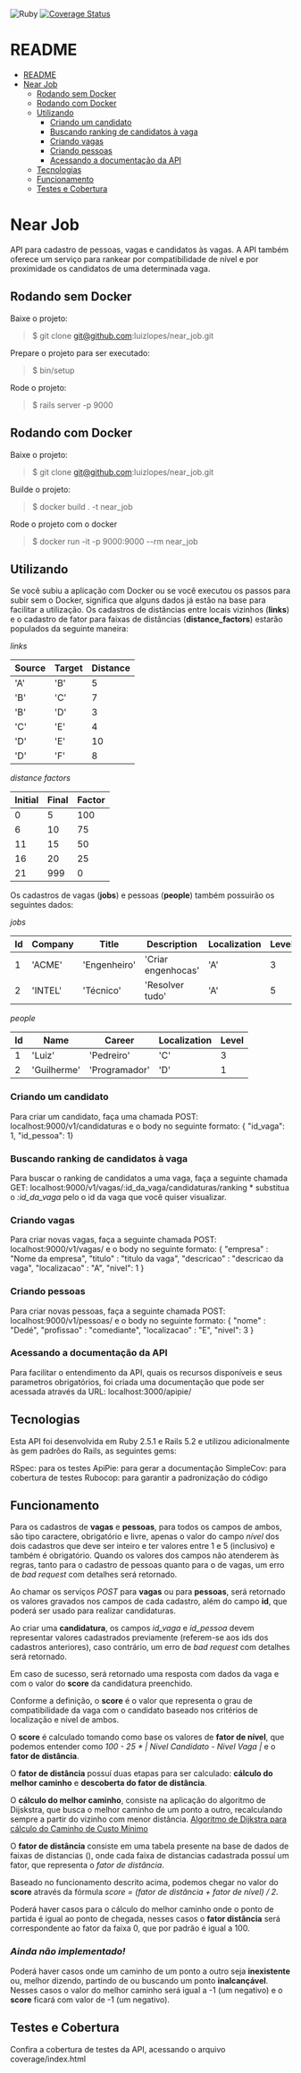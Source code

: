 ![Ruby](https://github.com/luizlopes/near_job/workflows/Ruby/badge.svg)
[![Coverage Status](https://coveralls.io/repos/github/luizlopes/near_job/badge.svg?branch=master)](https://coveralls.io/github/luizlopes/near_job?branch=master)

# README

- [README](#readme)
- [Near Job](#near-job)
  - [Rodando sem Docker](#rodando-sem-docker)
  - [Rodando com Docker](#rodando-com-docker)
  - [Utilizando](#utilizando)
    - [Criando um candidato](#criando-um-candidato)
    - [Buscando ranking de candidatos à vaga](#buscando-ranking-de-candidatos-%C3%A0-vaga)
    - [Criando vagas](#criando-vagas)
    - [Criando pessoas](#criando-pessoas)
    - [Acessando a documentação da API](#acessando-a-documenta%C3%A7%C3%A3o-da-api)
  - [Tecnologias](#tecnologias)
  - [Funcionamento](#funcionamento)
  - [Testes e Cobertura](#testes-e-cobertura)

# Near Job
API para cadastro de pessoas, vagas e candidatos às vagas. A API também oferece um serviço para rankear por compatibilidade de nível e por proximidade os candidatos de uma determinada vaga.

## Rodando sem Docker

Baixe o projeto: 
> $ git clone git@github.com:luizlopes/near_job.git

Prepare o projeto para ser executado:
> $ bin/setup

Rode o projeto:
> $ rails server -p 9000

## Rodando com Docker

Baixe o projeto: 
> $ git clone git@github.com:luizlopes/near_job.git

Builde o projeto:
> $ docker build . -t near_job

Rode o projeto com o docker
> $ docker run -it -p 9000:9000 --rm near_job

## Utilizando

Se você subiu a aplicação com Docker ou se você executou os passos para subir sem o Docker, significa que alguns dados já estão na base para facilitar a utilização. Os cadastros de distâncias entre locais vizinhos (**links**) e o cadastro de fator para faixas de distâncias (**distance_factors**) estarão populados da seguinte maneira:

*links*

| Source  | Target | Distance |
| ------- | ------ | -------- |
| 'A'     | 'B'    | 5        |
| 'B'     | 'C'    | 7        |
| 'B'     | 'D'    | 3        |
| 'C'     | 'E'    | 4        |
| 'D'     | 'E'    | 10       |
| 'D'     | 'F'    | 8        |


*distance factors*

| Initial | Final | Factor |
| ------- | ----- | ------ |
| 0       | 5     | 100    |
| 6       | 10    | 75     |
| 11      | 15    | 50     |
| 16      | 20    | 25     |
| 21      | 999   | 0      |


Os cadastros de vagas (**jobs**) e pessoas (**people**) também possuirão os seguintes dados:

*jobs*

| Id | Company | Title        | Description       | Localization | Level |
| -- | ------- | ------------ | ----------------- | ------------ | ----- |
| 1  | 'ACME'  | 'Engenheiro' | 'Criar engenhocas'| 'A'          | 3     |
| 2  | 'INTEL' | 'Técnico'    | 'Resolver tudo'   | 'A'          | 5     |


*people*

| Id | Name        | Career        | Localization | Level |
| -- | ----------- | ------------- | ------------ | ----- |
| 1  | 'Luiz'      | 'Pedreiro'    | 'C'          | 3     |
| 2  | 'Guilherme' | 'Programador' | 'D'          | 1     |


### Criando um candidato

Para criar um candidato, faça uma chamada POST: localhost:9000/v1/candidaturas 
e o body no seguinte formato: 
{ "id_vaga": 1, "id_pessoa": 1}

### Buscando ranking de candidatos à vaga

Para buscar o ranking de candidatos a uma vaga, faça a seguinte chamada GET: localhost:9000/v1/vagas/:id_da_vaga/candidaturas/ranking * substitua o *:id_da_vaga* pelo o id da vaga que você quiser visualizar.

### Criando vagas

Para criar novas vagas, faça a seguinte chamada POST: localhost:9000/v1/vagas/ 
e o body no seguinte formato:
{ "empresa" : "Nome da empresa", "titulo" : "titulo da vaga", "descricao" : "descricao da vaga", "localizacao" : "A", "nivel": 1 }

### Criando pessoas

Para criar novas pessoas, faça a seguinte chamada POST: localhost:9000/v1/pessoas/
e o body no seguinte formato:
{ "nome" : "Dedé", "profissao" : "comediante", "localizacao" : "E", "nivel": 3 }

### Acessando a documentação da API

Para facilitar o entendimento da API, quais os recursos disponíveis e seus parametros obrigatórios, foi criada uma documentação que pode ser acessada através da URL: localhost:3000/apipie/

## Tecnologias

Esta API foi desenvolvida em Ruby 2.5.1 e Rails 5.2 e utilizou adicionalmente às gem padrões do Rails, as seguintes gems:

RSpec: para os testes
ApiPie: para gerar a documentação
SimpleCov: para cobertura de testes
Rubocop: para garantir a padronização do código

## Funcionamento

Para os cadastros de **vagas** e **pessoas**, para todos os campos de ambos, são tipo caractere, obrigatório e livre, apenas o valor do campo *nível* dos dois cadastros que deve ser inteiro e ter valores entre 1 e 5 (inclusivo) e também é obrigatório. Quando os valores dos campos não atenderem às regras, tanto para o cadastro de pessoas quanto para o de vagas, um erro de *bad request* com detalhes será retornado.

Ao chamar os serviços *POST* para **vagas** ou para **pessoas**, será retornado os valores gravados nos campos de cada cadastro, além do campo **id**, que poderá ser usado para realizar candidaturas.

Ao criar uma **candidatura**, os campos *id_vaga* e *id_pessoa* devem representar valores cadastrados previamente (referem-se aos ids dos cadastros anteriores), caso contrário, um erro de *bad request* com detalhes será retornado.

Em caso de sucesso, será retornado uma resposta com dados da vaga e com o valor do **score** da candidatura preenchido.

Conforme a definição, o **score** é o valor que representa o grau de compatibilidade da vaga com o candidato baseado nos critérios de localização e nível de ambos.

O **score** é calculado tomando como base os valores de **fator de nível**, que podemos entender como *100 - 25 * | Nivel Candidato - Nivel Vaga |* e o **fator de distância**.

O **fator de distância** possuí duas etapas para ser calculado: **cálculo do melhor caminho** e **descoberta do fator de distância**.

O **cálculo do melhor caminho**, consiste na aplicação do algoritmo de Dijskstra, que busca o melhor caminho de um ponto a outro, recalculando sempre a partir do vizinho com menor distância. [Algoritmo de Dijkstra para cálculo do Caminho de Custo Mínimo](http://www.inf.ufsc.br/grafos/temas/custo-minimo/dijkstra.html) 

O **fator de distância** consiste em uma tabela presente na base de dados de faixas de distancias (), onde cada faixa de distancias cadastrada possuí um fator, que representa o *fator de distância*.

Baseado no funcionamento descrito acima, podemos chegar no valor do **score** através da fórmula *score = (fator de distância + fator de nível) / 2*.

Poderá haver casos para o cálculo do melhor caminho onde o ponto de partida é igual ao ponto de chegada, nesses casos o **fator distância** será correspondente ao fator da faixa 0, que por padrão é igual a 100.

### ***Ainda não implementado!***
Poderá haver casos onde um caminho de um ponto a outro seja **inexistente** ou, melhor dizendo, partindo de ou buscando um ponto **inalcançável**. Nesses casos o valor do melhor caminho será igual a -1 (um negativo) e o **score** ficará com valor de -1 (um negativo).

## Testes e Cobertura

Confira a cobertura de testes da API, acessando o arquivo coverage/index.html
